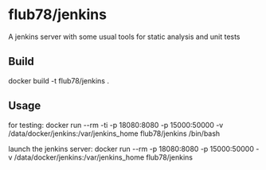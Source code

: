 # flub78/jenkins

A jenkins server with some usual tools for static analysis and unit tests

## Build
docker build -t flub78/jenkins .

## Usage
for testing:
docker run --rm -ti -p 18080:8080 -p 15000:50000 -v /data/docker/jenkins:/var/jenkins_home flub78/jenkins /bin/bash

launch the jenkins server:
docker run --rm -p 18080:8080 -p 15000:50000 -v /data/docker/jenkins:/var/jenkins_home flub78/jenkins
